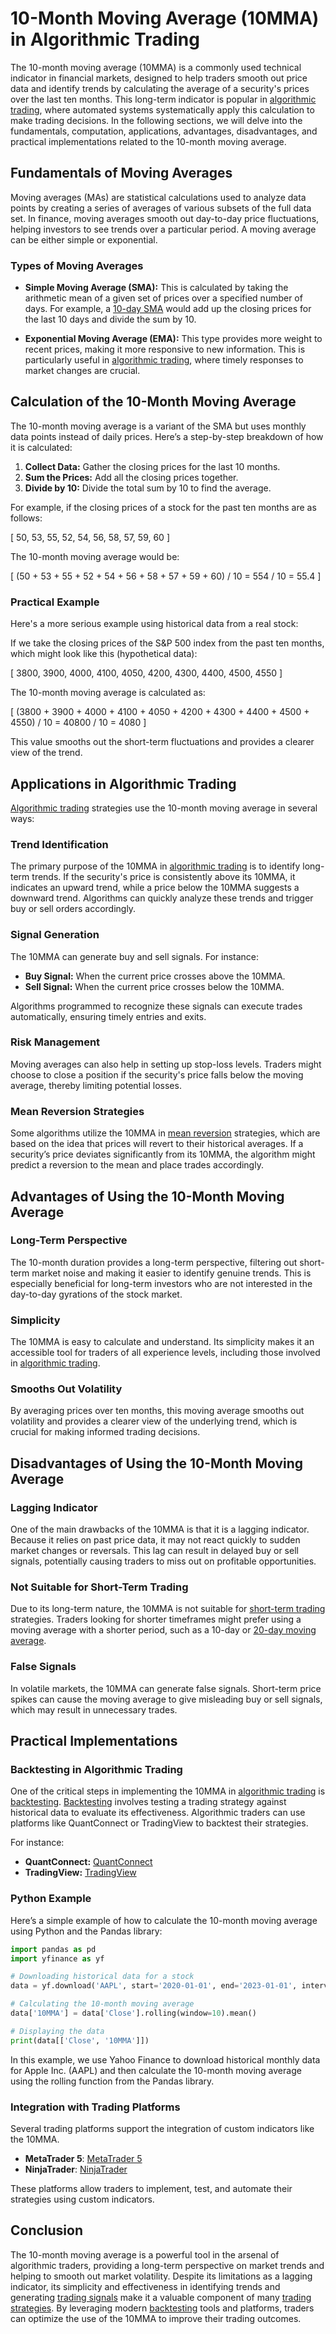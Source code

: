 # 10-Month Moving Average (10MMA) in Algorithmic Trading

The 10-month moving average (10MMA) is a commonly used technical indicator in financial markets, designed to help traders smooth out price data and identify trends by calculating the average of a security's prices over the last ten months. This long-term indicator is popular in [algorithmic trading](../a/algorithmic_trading.md), where automated systems systematically apply this calculation to make trading decisions. In the following sections, we will delve into the fundamentals, computation, applications, advantages, disadvantages, and practical implementations related to the 10-month moving average.

## Fundamentals of Moving Averages

Moving averages (MAs) are statistical calculations used to analyze data points by creating a series of averages of various subsets of the full data set. In finance, moving averages smooth out day-to-day price fluctuations, helping investors to see trends over a particular period. A moving average can be either simple or exponential.

### Types of Moving Averages

- **Simple Moving Average (SMA):** This is calculated by taking the arithmetic mean of a given set of prices over a specified number of days. For example, a [10-day SMA](../1/10-day_sma.md) would add up the closing prices for the last 10 days and divide the sum by 10.
  
- **Exponential Moving Average (EMA):** This type provides more weight to recent prices, making it more responsive to new information. This is particularly useful in [algorithmic trading](../a/algorithmic_trading.md), where timely responses to market changes are crucial.

## Calculation of the 10-Month Moving Average

The 10-month moving average is a variant of the SMA but uses monthly data points instead of daily prices. Here’s a step-by-step breakdown of how it is calculated:

1. **Collect Data:** Gather the closing prices for the last 10 months.
2. **Sum the Prices:** Add all the closing prices together.
3. **Divide by 10:** Divide the total sum by 10 to find the average.

For example, if the closing prices of a stock for the past ten months are as follows:

\[ 50, 53, 55, 52, 54, 56, 58, 57, 59, 60 \]

The 10-month moving average would be:

\[ (50 + 53 + 55 + 52 + 54 + 56 + 58 + 57 + 59 + 60) / 10 = 554 / 10 = 55.4 \]

### Practical Example

Here's a more serious example using historical data from a real stock:

If we take the closing prices of the S&P 500 index from the past ten months, which might look like this (hypothetical data):

\[ 3800, 3900, 4000, 4100, 4050, 4200, 4300, 4400, 4500, 4550 \]

The 10-month moving average is calculated as:

\[ (3800 + 3900 + 4000 + 4100 + 4050 + 4200 + 4300 + 4400 + 4500 + 4550) / 10 = 40800 / 10 = 4080 \]

This value smooths out the short-term fluctuations and provides a clearer view of the trend.

## Applications in Algorithmic Trading

[Algorithmic trading](../a/algorithmic_trading.md) strategies use the 10-month moving average in several ways:

### Trend Identification

The primary purpose of the 10MMA in [algorithmic trading](../a/algorithmic_trading.md) is to identify long-term trends. If the security's price is consistently above its 10MMA, it indicates an upward trend, while a price below the 10MMA suggests a downward trend. Algorithms can quickly analyze these trends and trigger buy or sell orders accordingly.

### Signal Generation

The 10MMA can generate buy and sell signals. For instance:
- **Buy Signal:** When the current price crosses above the 10MMA.
- **Sell Signal:** When the current price crosses below the 10MMA.

Algorithms programmed to recognize these signals can execute trades automatically, ensuring timely entries and exits.

### Risk Management

Moving averages can also help in setting up stop-loss levels. Traders might choose to close a position if the security's price falls below the moving average, thereby limiting potential losses.

### Mean Reversion Strategies

Some algorithms utilize the 10MMA in [mean reversion](../m/mean_reversion.md) strategies, which are based on the idea that prices will revert to their historical averages. If a security’s price deviates significantly from its 10MMA, the algorithm might predict a reversion to the mean and place trades accordingly.

## Advantages of Using the 10-Month Moving Average

### Long-Term Perspective

The 10-month duration provides a long-term perspective, filtering out short-term market noise and making it easier to identify genuine trends. This is especially beneficial for long-term investors who are not interested in the day-to-day gyrations of the stock market.

### Simplicity

The 10MMA is easy to calculate and understand. Its simplicity makes it an accessible tool for traders of all experience levels, including those involved in [algorithmic trading](../a/algorithmic_trading.md).

### Smooths Out Volatility

By averaging prices over ten months, this moving average smooths out volatility and provides a clearer view of the underlying trend, which is crucial for making informed trading decisions.

## Disadvantages of Using the 10-Month Moving Average

### Lagging Indicator

One of the main drawbacks of the 10MMA is that it is a lagging indicator. Because it relies on past price data, it may not react quickly to sudden market changes or reversals. This lag can result in delayed buy or sell signals, potentially causing traders to miss out on profitable opportunities.

### Not Suitable for Short-Term Trading

Due to its long-term nature, the 10MMA is not suitable for [short-term trading](../s/short-term_trading.md) strategies. Traders looking for shorter timeframes might prefer using a moving average with a shorter period, such as a 10-day or [20-day moving average](../1/20-day_moving_average.md).

### False Signals

In volatile markets, the 10MMA can generate false signals. Short-term price spikes can cause the moving average to give misleading buy or sell signals, which may result in unnecessary trades.

## Practical Implementations

### Backtesting in Algorithmic Trading

One of the critical steps in implementing the 10MMA in [algorithmic trading](../a/algorithmic_trading.md) is [backtesting](../b/backtesting.md). [Backtesting](../b/backtesting.md) involves testing a trading strategy against historical data to evaluate its effectiveness. Algorithmic traders can use platforms like QuantConnect or TradingView to backtest their strategies.

For instance:
- **QuantConnect:** [QuantConnect](https://www.quantconnect.com/)
- **TradingView:** [TradingView](https://www.tradingview.com/)

### Python Example

Here’s a simple example of how to calculate the 10-month moving average using Python and the Pandas library:

```python
import pandas as pd
import yfinance as yf

# Downloading historical data for a stock
data = yf.download('AAPL', start='2020-01-01', end='2023-01-01', interval='1mo')

# Calculating the 10-month moving average
data['10MMA'] = data['Close'].rolling(window=10).mean()

# Displaying the data
print(data[['Close', '10MMA']])
```

In this example, we use Yahoo Finance to download historical monthly data for Apple Inc. (AAPL) and then calculate the 10-month moving average using the rolling function from the Pandas library.

### Integration with Trading Platforms

Several trading platforms support the integration of custom indicators like the 10MMA.

- **MetaTrader 5**: [MetaTrader 5](https://www.metatrader5.com/en)
- **NinjaTrader**: [NinjaTrader](https://ninjatrader.com/)

These platforms allow traders to implement, test, and automate their strategies using custom indicators.

## Conclusion

The 10-month moving average is a powerful tool in the arsenal of algorithmic traders, providing a long-term perspective on market trends and helping to smooth out market volatility. Despite its limitations as a lagging indicator, its simplicity and effectiveness in identifying trends and generating [trading signals](../t/trading_signals.md) make it a valuable component of many [trading strategies](../t/trading_strategies.md). By leveraging modern [backtesting](../b/backtesting.md) tools and platforms, traders can optimize the use of the 10MMA to improve their trading outcomes.